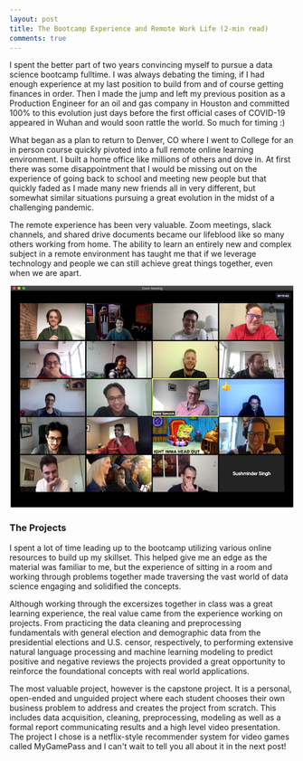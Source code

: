 ```yaml
---
layout: post
title: The Bootcamp Experience and Remote Work Life (2-min read)
comments: true
---
```

I spent the better part of two years convincing myself to pursue a data science bootcamp fulltime.  I was always debating the timing, if I had enough experience at my last position to build from and of course getting finances in order.  Then I made the jump and left my previous position as a Production Engineer for an oil and gas company in Houston and committed 100% to this evolution just days before the first official cases of COVID-19 appeared in Wuhan and would soon rattle the world. So much for timing :) 

What began as a plan to return to Denver, CO where I went to College for an in person course quickly pivoted into a full remote online learning environment.  I built a home office like millions of others and dove in.  At first there was some disappointment that I would be missing out on the experience of going back to school and meeting new people but that quickly faded as I made many new friends all in very different, but somewhat similar situations pursuing a great evolution in the midst of a challenging pandemic.

The remote experience has been very valuable.  Zoom meetings, slack channels, and shared drive documents became our lifeblood like so many others working from home.  The ability to learn an entirely new and complex subject in a remote environment has taught me that if we leverage technology and people we can still achieve great things together, even when we are apart.

<p align="center">
    <img src="images/bootcamp_class.png">
</p>

### The Projects ###

I spent a lot of time leading up to the bootcamp utilizing various online resources to build up my skillset.  This helped give me an edge as the material was familiar to me, but the experience of sitting in a room and working through problems together made traversing the vast world of data science engaging and solidified the concepts.  

Although working through the excersizes together in class was a great learning experience, the real value came from the experience working on projects.  From practicing the data cleaning and preprocessing fundamentals with general election and demographic data from the presidential elections and U.S. censor, respectively, to performing extensive natural language processing and machine learning modeling to predict positive and negative reviews the projects provided a great opportunity to reinforce the foundational concepts with real world applications.

The most valuable project, however is the capstone project.  It is a personal, open-ended and unguided project where each student chooses their own business problem to address and creates the project from scratch.  This includes data acquisition, cleaning, preprocessing, modeling as well as a formal report communicating results and a high level video presentation.  The project I chose is a netflix-style recommender system for video games called MyGamePass and I can't wait to tell you all about it in the next post!